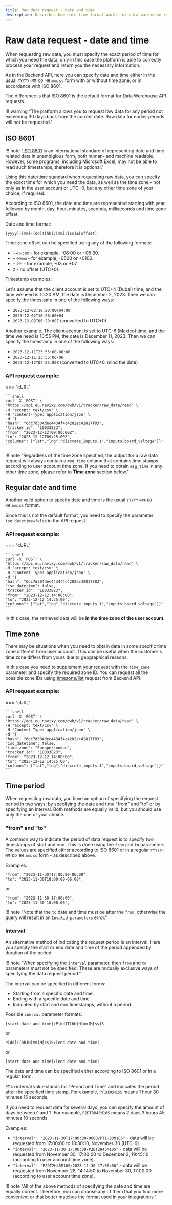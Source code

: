 ```yaml
---
title: Raw data request - date and time
description: Describes how date-time format works for data warehouse requests. 
---
```


# Raw data request - date and time

When requesting raw data, you must specify the exact period of time for which you need the data, only in this case the 
platform is able to correctly process your request and return you the necessary information.

As in the Backend API, here you can specify date and time either in the usual `YYYYY-MM-DD HH:mm:ss` form with or without 
time zone, or in accordance with ISO 8601.

The difference is that ISO 8601 is the default format for Data Warehouse API requests.

!!! warning "The platform allows you to request raw data for any period not exceeding 30 days back from the current date. Raw data for earlier periods will not be requested."

## ISO 8601

!!! note "[ISO 8601](https://www.iso.org/iso-8601-date-and-time-format.html) is an international standard of representing date and time-related data in unambigious form, both human- and machine readable. However, some programs, including Microsoft Excel, may not be able to read such timestamps, therefore it is optional."

Using this date/time standard when requesting raw data, you can specify the exact time for which you need the data, as 
well as the time zone - not only as in the user account or UTC+0, but any other time zone of your choice, if required.

According to ISO 8601, the date and time are represented starting with year, followed by month, day, hour, minutes, 
seconds, milliseconds and time zone offset.

Date and time format:

```
[yyyy]-[mm]-[dd]T[hh]:[mm]:[ss]±[offset]
```

Time zone offset can be specified using any of the following formats:

* `+-HH:mm` - for example, -06:00 or +05:30. 
* `+-HHmm` - for example, -0500 or +0100.
* `+-HH` - for example, -03 or +07.
* `Z` - no offset (UTC+0).

Timestamp examples:

Let's assume that the client account is set to UTC+4 (Dubai) time, and the time we need is 10:20 AM, the date is 
December 2, 2023. Then we can specify the timestamp in one of the following ways:

* `2023-12-02T10:20:00+04:00`
* `2023-12-02T10:20:00+04`
* `2023-12-02T06:20:00Z` (converted to UTC+0)

Another example. The client account is set to UTC-6 (Mexico) time, and the time we need is 10:55 PM, the date is 
December 11, 2023. Then we can specify the timestamp in one of the following ways:

* `2023-12-11T23:55:00-06:00`
* `2023-12-11T23:55:00-06`
* `2023-12-12T04:55:00Z` (converted to UTC+0, mind the date)

### API request example:

=== "cURL"

    ```shell
    curl -X 'POST' \
    'https://api.eu.navixy.com/dwh/v1/tracker/raw_data/read' \
    -H 'accept: text/csv' \
    -H 'Content-Type: application/json' \
    -d '{
    "hash": "6dc7d304dec4434f4c4202ec42817f83",
    "tracker_id": "10033823",
    "from": "2023-12-12T09:00:00Z",
    "to": "2023-12-12T09:25:00Z",
    "columns": ["lat","lng","discrete_inputs.1","inputs.board_voltage"]}'
    ```

!!! note "Regardless of the time zone specified, the output for a raw data request will always contain a `msg_time` column that contains time stamps according to user account time zone. If you need to obtain `msg_time` in any other time zone, please refer to **Time zone** section below."

## Regular date and time

Another valid option to specify date and time is the usual `YYYYY-MM-DD HH:mm:ss` format.

Since this is not the default format, you need to specify the parameter `iso_datetime=false` in the API request.

### API request example:

=== "cURL"

    ```shell
    curl -X 'POST' \
    'https://api.eu.navixy.com/dwh/v1/tracker/raw_data/read' \
    -H 'accept: text/csv' \
    -H 'Content-Type: application/json' \
    -d '{
    "hash": "6dc7d304dec4434f4c4202ec42817f83",
    "iso_datetime": false,
    "tracker_id": "10033823",
    "from": "2023-12-12 14:00:00",
    "to": "2023-12-12 14:25:00",
    "columns": ["lat","lng","discrete_inputs.1","inputs.board_voltage"]}'
    ```

In this case, the retrieved data will be **in the time zone of the user account**.

## Time zone

There may be situations when you need to obtain data in some specific time zone different from user account. This can be
useful when the customer's time zone differs from yours due to geographical reasons.

In this case you need to supplement your request with the `time_zone` parameter and specify the required zone ID. You can 
request all the possible zone IDs using [timezone/list](../../backend-api/resources/commons/timezone.md) request from 
Backend API.

### API request example:

=== "cURL"

    ```shell
    curl -X 'POST' \
    'https://api.eu.navixy.com/dwh/v1/tracker/raw_data/read' \
    -H 'accept: text/csv' \
    -H 'Content-Type: application/json' \
    -d '{
    "hash": "6dc7d304dec4434f4c4202ec42817f83",
    "iso_datetime": false,
    "time_zone": "Europe/London",
    "tracker_id": "10033823",
    "from": "2023-12-12 14:00:00",
    "to": "2023-12-12 14:25:00",
    "columns": ["lat","lng","discrete_inputs.1","inputs.board_voltage"]}'
    ```

## Time period

When requesting raw data, you have an option of specifying the request period in two ways: by specifying the date and 
time "from" and "to" or by specifying an interval. Both methods are equally valid, but you should use only the one of 
your choice.

### "from" and "to"

A common way to indicate the period of data request is to specify two timestamps of start and end. This is done using 
the `from` and `to` parameters. The values are specified either according to ISO 8601 or in a regular 
`YYYYY-MM-DD HH:mm:ss` form - as described above.

Examples: 

```
"from": "2023-11-30T17:00:00-06:00",
"to": "2023-11-30T18:00:00-06:00",
```

or

```
"from": "2023-11-30 17:00:00",
"to": "2023-11-30 18:00:00",
```

!!! note "Note that the `to` date and time must be after the `from`, otherwise the query will result in an `Invalid parameters` error."

### Interval

An alternative method of indicating the request period is an interval. Here you specify the start or end date and time 
of the period appended by duration of the period. 

!!! note "When specifying the `interval` parameter, then `from` and `to` parameters must not be specified. These are mutually exclusive ways of specifying the data request period."

The interval can be specified in different forms:

* Starting from a specific date and time. 
* Ending with a specific date and time 
* Indicated by start and end timestamps, without a period.

Possible `inerval` parameter formats:

```
[start date and time]/P[dd]T[hh]H[mm]M[ss]S
```

or 

```
P[dd]T[hh]H[mm]M[ss]S/[end date and time]
```

or

```
[start date and time]/[end date and time]
```

The date and time can be specified either according to ISO 8601 or in a regular form.

`PT` in interval value stands for “Period and Time” and indicates the period after the specified time stamp. 
For example, `PT1H30M15S` means 1 hour 30 minutes 15 seconds.

If you need to request data for several days, you can specify the amount of days between `P` and `T`. 
For example, `P2DT3H45M10S` means 2 days 3 hours 45 minutes 10 seconds.

Examples:

* `"interval": "2023-11-30T17:00:00-0600/PT1H30M10S"` - data will be requested from 17:00:00 to 18:30:10, November 30 (UTC-6).
* `"interval": "2023-11-30 17:00:00/P2DT2H45M10S"` - data will be requested from November 30, 17:00:00 to December 2, 19:45:10 (according to user account time zone).
* `"interval": "P2DT2H45M10S/2023-11-30 17:00:00"` - data will be requested from November 28, 14:14:50 to November 30, 17:00:00 (according to user account time zone).

!!! note "All of the above methods of specifying the date and time are equally correct. Therefore, you can choose any of them that you find more convenient or that better matches the format used in your integrations."
